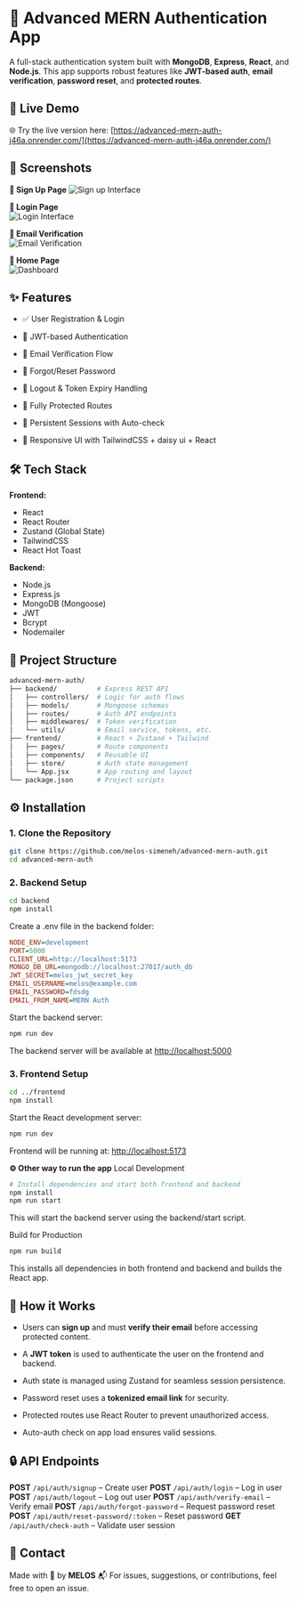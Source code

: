 
# 🔐 Advanced MERN Authentication App

A full-stack authentication system built with **MongoDB**, **Express**, **React**, and **Node.js**. This app supports robust features like **JWT-based auth**, **email verification**, **password reset**, and **protected routes**.

## 🚀 Live Demo

🌐 Try the live version here: [https://advanced-mern-auth-j46a.onrender.com/](https://advanced-mern-auth-j46a.onrender.com/)

## 📸 Screenshots

**📝 Sign Up Page**
![Sign up Interface](screenshots/signup.png)

**🔐 Login Page**  
![Login Interface](screenshots/login.png)

**📧 Email Verification**  
![Email Verification](screenshots/verify_email.png)

**📧 Home Page**  
![Dashboard](screenshots/dashboard.png)

## ✨ Features

- ✅ User Registration & Login

- 🔐 JWT-based Authentication

- 📧 Email Verification Flow

- 🔑 Forgot/Reset Password

- 🚫 Logout & Token Expiry Handling

- 🚀 Fully Protected Routes

- 🔁 Persistent Sessions with Auto-check

- 📱 Responsive UI with TailwindCSS + daisy ui + React

## 🛠️ Tech Stack

**Frontend:**

- React
- React Router
- Zustand (Global State)
- TailwindCSS
- React Hot Toast

**Backend:**

- Node.js
- Express.js
- MongoDB (Mongoose)
- JWT
- Bcrypt
- Nodemailer

## 📁 Project Structure

```bash
advanced-mern-auth/
├── backend/          # Express REST API
│   ├── controllers/  # Logic for auth flows
│   ├── models/       # Mongoose schemas
│   ├── routes/       # Auth API endpoints
│   ├── middlewares/  # Token verification
│   └── utils/        # Email service, tokens, etc.
├── frontend/         # React + Zustand + Tailwind
│   ├── pages/        # Route components
│   ├── components/   # Reusable UI
│   ├── store/        # Auth state management
│   └── App.jsx       # App routing and layout
└── package.json      # Project scripts
```

## ⚙️ Installation

### 1. Clone the Repository

```bash
git clone https://github.com/melos-simeneh/advanced-mern-auth.git
cd advanced-mern-auth
```

### 2. Backend Setup

```bash
cd backend
npm install
```

Create a .env file in the backend folder:

```ini
NODE_ENV=development
PORT=5000
CLIENT_URL=http://localhost:5173
MONGO_DB_URL=mongodb://localhost:27017/auth_db
JWT_SECRET=melos_jwt_secret_key
EMAIL_USERNAME=melos@example.com
EMAIL_PASSWORD=fdsdg
EMAIL_FROM_NAME=MERN Auth
```

Start the backend server:

```bash
npm run dev
```

The backend server  will be available at [http://localhost:5000](http://localhost:5000)

### 3. Frontend Setup

```bash
cd ../frontend
npm install
```

Start the React development server:

```bash
npm run dev
```

Frontend will be running at: [http://localhost:5173](http://localhost:5173)

**⚙️ Other way to run the app**
Local Development

```bash
# Install dependencies and start both frontend and backend
npm install
npm run start
```

This will start the backend server using the backend/start script.

Build for Production

```bash
npm run build
```

This installs all dependencies in both frontend and backend and builds the React app.

## 🔌 How it Works

- Users can **sign up** and must **verify their email** before accessing protected content.

- A **JWT token** is used to authenticate the user on the frontend and backend.

- Auth state is managed using Zustand for seamless session persistence.

- Password reset uses a **tokenized email link** for security.

- Protected routes use React Router to prevent unauthorized access.

- Auto-auth check on app load ensures valid sessions.

## 🔒 API Endpoints

**POST** `/api/auth/signup` – Create user
**POST** `/api/auth/login` – Log in user
**POST** `/api/auth/logout` – Log out user
**POST** `/api/auth/verify-email` – Verify email
**POST** `/api/auth/forgot-password` – Request password reset
**POST** `/api/auth/reset-password/:token` – Reset password
**GET** `/api/auth/check-auth` – Validate user session

## 📧 Contact

Made with 💚 by **MELOS**
📬 For issues, suggestions, or contributions, feel free to open an issue.
